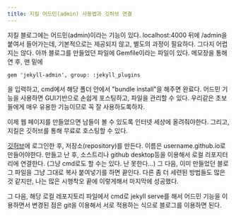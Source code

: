 ```yaml
---
title: 지킬 어드민(admin) 사용법과 깃허브 연결
---
```


지킬 블로그에는 어드민(admin)이라는 기능이 있다.
localhost:4000 뒤에 /admin을 붙여서 들어가는데, 기본적으로는 제공되지 않고, 별도의 과정이 필요하다.
그다지 어렵지는 않다. 아까 블로그를 만들었던 파일에 Gemfile이라는 파일이 있다.
메모장을 통해 연 후, 맨 밑에
```
gem 'jekyll-admin', group: :jekyll_plugins
```
을 입력하고, cmd에서 해당 폴더 안에서 "bundle install"을 해주면 완료다. 
어드민 기능을 사용하면 GUI기반으로 손쉽게 포스팅하고, 파일을 관리할 수 있다.
우리같은 초보들에게 매우 유용한 기능이므로 꼭 잘 사용하도록하자.

이제 웹 페이지를 만들었으면 남들이 볼 수 있도록 인터넷 세상에 올려줘야한다.
그리고, 지킬은 깃허브를 통해 무료로 호스팅할 수 있다.

[깃허브](https://github.com/)에 로그인한 후, 저장소(repository)를 만든다.
이름은 username.github.io로 만들어야한다. 만들고 난 후, 소스트리나 github desktop등을 이용해서
로컬 리포지터리에 연결한다. (그냥 cmd로도 할 수는 있다. 난 못한다...)
그 다음, 이미 만들었던 블로그 파일을 그냥 그대로 복사 붙여넣기를 하면 끝인다.
다른 좀 더 세련된 방법들도 많은 것 같지만, 나는 많은 시행착오 끝에 이렇게해서 마지막에 성공했다.

그 다음, 해당 로컬 레포지토리 파일에서 cmd로 jekyll serve를 해서 어드민 기능을 이용하면서 변경된 점은 git을 이용해서 서로 적용하는 식으로 블로그를 이용하면 된다.